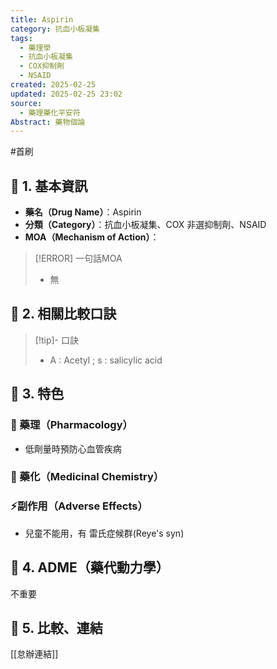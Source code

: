 ```yaml
---
title: Aspirin
category: 抗血小板凝集
tags:
  - 藥理學
  - 抗血小板凝集
  - COX抑制劑
  - NSAID
created: 2025-02-25
updated: 2025-02-25 23:02
source:
  - 藥理藥化平安符
Abstract: 藥物個論
---
```

#首刷
## 🔹 1. 基本資訊
- **藥名（Drug Name）**：Aspirin
- **分類（Category）**：抗血小板凝集、COX 非選抑制劑、NSAID
- **MOA（Mechanism of Action）**：
> [!ERROR] 一句話MOA
> - 無

## 🔹 2. 相關比較口訣
> [!tip]- 口訣
> - A : Acetyl ; s : salicylic acid

## 🔹 3. 特色
### 🧪 藥理（Pharmacology）

- 低劑量時預防心血管疾病

### 🧬 藥化（Medicinal Chemistry）



### ⚡副作用（Adverse Effects）
- 兒童不能用，有 雷氏症候群(Reye's syn)


## 🔹 4. ADME（藥代動力學）
 不重要
## 🔹 5. 比較、連結

[[怠辦連結]]